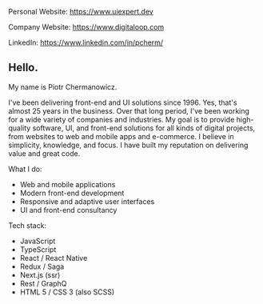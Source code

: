 Personal Website: https://www.uiexpert.dev

Company Website: https://www.digitaloop.com

LinkedIn: https://www.linkedin.com/in/pcherm/

## Hello.

My name is Piotr Chermanowicz.

I've been delivering front-end and UI solutions since 1996. Yes, that's almost 25 years in the business. Over that long period, I've been working for a wide variety of companies and industries. My goal is to provide high-quality software, UI, and front-end solutions for all kinds of digital projects, from websites to web and mobile apps and e-commerce. I believe in simplicity, knowledge, and focus. I have built my reputation on delivering value and great code.


What I do:

- Web and mobile applications
- Modern front-end development
- Responsive and adaptive user interfaces
- UI and front-end consultancy


Tech stack:

- JavaScript
- TypeScript
- React / React Native
- Redux / Saga
- Next.js (ssr)
- Rest / GraphQ
- HTML 5 / CSS 3 (also SCSS)
